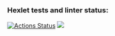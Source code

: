 ### Hexlet tests and linter status:
[![Actions Status](https://github.com/solumD/python-project-49/workflows/hexlet-check/badge.svg)](https://github.com/solumD/python-project-49/actions)
<a href="https://codeclimate.com/github/solumD/python-project-49/maintainability"><img src="https://api.codeclimate.com/v1/badges/4c81aecbfa238286a6b2/maintainability" /></a>
